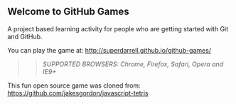 ## Welcome to GitHub Games

A project based learning activity for people who are getting started with Git and GitHub.

You can play the game at: http://superdarrell.github.io/github-games/

>> _*SUPPORTED BROWSERS*: Chrome, Firefox, Safari, Opera and IE9+_

This fun open source game was cloned from: https://github.com/jakesgordon/javascript-tetris
